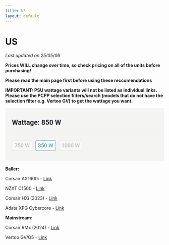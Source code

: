 ```yaml
---
title: US
layout: default
---
```


# US

*Last updated on 25/05/06*

**Prices WILL change over time, so check pricing on all of the units before purchasing!**

**Please read the main page first before using these reccomendations**

**IMPORTANT: PSU wattage variants will not be listed as individual links. Please use the PCPP selection filters/search (models that do not have the selection filter e.g. Vertoo GV) to get the wattage you want.**

![wattageselection](Screenshot_20250506-224510.png)

**Baller:**

Corsair AX1600i - [Link](https://pcpartpicker.com/product/cJbwrH/corsair-ax1600i-1600-w-80-titanium-certified-fully-modular-atx-power-supply-cp-9020087-na)

NZXT C1500 - [Link](https://pcpartpicker.com/product/RLZXsY/nzxt-c1500-1500-w-80-platinum-certified-fully-modular-atx-power-supply-pa-5p1bb-us)

Corsair HXi (2023) - [Link](https://pcpartpicker.com/product/fFbRsY/corsair-hx1500i-2023-1500-w-80-platinum-certified-fully-modular-atx-power-supply-cp-9020261-na)

Adata XPG Cybercore - [Link](https://pcpartpicker.com/product/FChv6h/adata-xpg-cybercore-ii-1300-w-80-platinum-certified-fully-modular-atx-power-supply-cybercoreii1300p-bkcus)

**Mainstream:**

Corsair RMx (2024) - [Link](https://pcpartpicker.com/product/vY4Zxr/corsair-rm850x-2024-850-w-fully-modular-atx-power-supply-cp-9020270-na)

Vertoo GV/G5 - [Link](https://pcpartpicker.com/product/zNzp99/vetroo-50315153244479-850-w-80-gold-certified-fully-modular-atx-power-supply-50315153244479)
